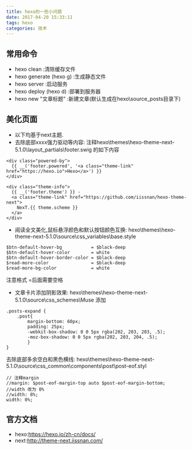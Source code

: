 ```yaml
---
title: hexo的一些小问题
date: 2017-04-20 15:33:11
tags: hexo
categories: 技术
---
```


## 常用命令

- hexo clean :清除缓存文件
- hexo generate (hexo g) :生成静态文件
- hexo server :启动服务
- hexo deploy (hexo d) :部署到服务器
- hexo new "文章标题" :新建文章(默认生成在hexo\source\_posts目录下)
<!-- more -->

## 美化页面
- 以下均基于next主题.
- 去除底部xxxx强力驱动等内容:
注释hexo\themes\hexo-theme-next-5.1.0\layout\_partials\footer.swig
的如下内容
```
<div class="powered-by">
  {{ __('footer.powered', '<a class="theme-link" href="https://hexo.io">Hexo</a>') }}
</div>

<div class="theme-info">
  {{ __('footer.theme') }} -
  <a class="theme-link" href="https://github.com/iissnan/hexo-theme-next">
    NexT.{{ theme.scheme }}
  </a>
</div>
```
- 阅读全文美化,鼠标悬浮颜色和默认按钮颜色互换:
hexo\themes\hexo-theme-next-5.1.0\source\css\_variables\base.style
```
$btn-default-hover-bg           = $black-deep
$btn-default-hover-color        = white
$btn-default-hover-border-color = $black-deep
$read-more-color                = $black-deep
$read-more-bg-color             = white
```
注意格式 =后面需要空格
- 文章卡片添加阴影效果:
hexo\themes\hexo-theme-next-5.1.0\source\css\_schemes\Muse 添加
```
.posts-expand { 
	.post{ 
		margin-bottom: 60px;
		padding: 25px;
		-webkit-box-shadow: 0 0 5px rgba(202, 203, 203, .5);
		-moz-box-shadow: 0 0 5px rgba(202, 203, 204, .5);
		} 
}
```
去除底部多余空白和黑色横线:
hexo\themes\hexo-theme-next-5.1.0\source\css\_common\components\post\post-eof.styl
```
// 注释margin
//margin: $post-eof-margin-top auto $post-eof-margin-bottom;
//width 改为 0%
//width: 8%;
width: 0%;
```


## 官方文档
- hexo:https://hexo.io/zh-cn/docs/
- next:http://theme-next.iissnan.com/
